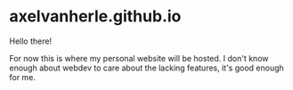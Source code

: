 # axelvanherle.github.io

Hello there!

For now this is where my personal website will be hosted. I don't know enough about webdev to care about the lacking features, it's good enough for me.
